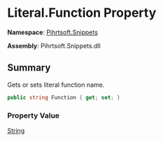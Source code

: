 # Literal\.Function Property

**Namespace**: [Pihrtsoft.Snippets](../../README.md)

**Assembly**: Pihrtsoft\.Snippets\.dll

## Summary

Gets or sets literal function name\.

```csharp
public string Function { get; set; }
```

### Property Value

[String](https://docs.microsoft.com/en-us/dotnet/api/system.string)


